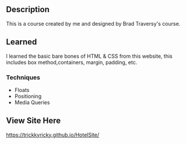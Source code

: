 ## Description
This is a course created by me and designed by Brad Traversy's course.
## Learned
I learned the basic bare bones of HTML & CSS from this website, this includes 
box method,containers, margin, padding, etc.
### Techniques
- Floats
- Positioning
- Media Queries

## View Site Here
https://trickkyricky.github.io/HotelSite/
